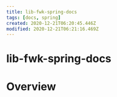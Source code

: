 ```yaml
---
title: lib-fwk-spring-docs
tags: [docs, spring]
created: 2020-12-21T06:20:45.446Z
modified: 2020-12-21T06:21:16.469Z
---
```


# lib-fwk-spring-docs

# Overview
